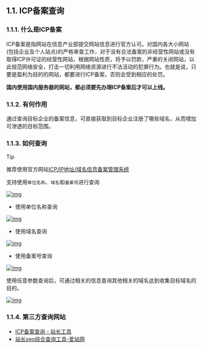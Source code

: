 ##  1.1. ICP备案查询

### 1.1.1. 什么是ICP备案

ICP备案是指网站在信息产业部提交网站信息进行官方认可。对国内各大小网站(包括企业及个人站点)的严格审查工作，对于没有合法备案的非经营性网站或没有取得ICP许可证的经营性网站，根据网站性质，将予以罚款，严重的关闭网站，以此规范网络安全，打击一切利用网络资源进行不法活动的犯罪行为。也就是说，只要是盈利为目的的网站，都要进行ICP备案，否则会受到相应的处罚。

**国内使用国内服务器的网站，都必须要先办理ICP备案后才可以上线。**

### 1.1.2. 有何作用

通过查询目标企业的备案信息，可直接获取到目标企业注册了哪些域名，从而增加可渗透的目标范围。

### 1.1.3. 如何查询



 Tip



推荐使用官方网站[ICP/IP地址/域名信息备案管理系统](https://beian.miit.gov.cn/#/Integrated/recordQuery)

支持使用`单位名称`、`域名`和`备案号`进行查询

[![img](https://blog.gm7.org/%E4%B8%AA%E4%BA%BA%E7%9F%A5%E8%AF%86%E5%BA%93/01.%E6%B8%97%E9%80%8F%E6%B5%8B%E8%AF%95/01.%E4%BF%A1%E6%81%AF%E6%94%B6%E9%9B%86/1.%E8%B5%84%E4%BA%A7%E6%94%B6%E9%9B%86/01.%E4%B8%BB%E5%9F%9F%E5%90%8D%E6%94%B6%E9%9B%86/%E4%BF%A1%E6%81%AF%E6%94%B6%E9%9B%86%E4%B9%8B%E4%B8%BB%E5%9F%9F%E5%90%8D%E6%94%B6%E9%9B%86.assets/i3U8Qii.png)](https://blog.gm7.org/个人知识库/01.渗透测试/01.信息收集/1.资产收集/01.主域名收集/信息收集之主域名收集.assets/i3U8Qii.png)

- 使用单位名称查询

[![img](https://blog.gm7.org/%E4%B8%AA%E4%BA%BA%E7%9F%A5%E8%AF%86%E5%BA%93/01.%E6%B8%97%E9%80%8F%E6%B5%8B%E8%AF%95/01.%E4%BF%A1%E6%81%AF%E6%94%B6%E9%9B%86/1.%E8%B5%84%E4%BA%A7%E6%94%B6%E9%9B%86/01.%E4%B8%BB%E5%9F%9F%E5%90%8D%E6%94%B6%E9%9B%86/%E4%BF%A1%E6%81%AF%E6%94%B6%E9%9B%86%E4%B9%8B%E4%B8%BB%E5%9F%9F%E5%90%8D%E6%94%B6%E9%9B%86.assets/ry1Lebn.jpg)](https://blog.gm7.org/个人知识库/01.渗透测试/01.信息收集/1.资产收集/01.主域名收集/信息收集之主域名收集.assets/ry1Lebn.jpg)

- 使用域名查询

[![img](https://blog.gm7.org/%E4%B8%AA%E4%BA%BA%E7%9F%A5%E8%AF%86%E5%BA%93/01.%E6%B8%97%E9%80%8F%E6%B5%8B%E8%AF%95/01.%E4%BF%A1%E6%81%AF%E6%94%B6%E9%9B%86/1.%E8%B5%84%E4%BA%A7%E6%94%B6%E9%9B%86/01.%E4%B8%BB%E5%9F%9F%E5%90%8D%E6%94%B6%E9%9B%86/%E4%BF%A1%E6%81%AF%E6%94%B6%E9%9B%86%E4%B9%8B%E4%B8%BB%E5%9F%9F%E5%90%8D%E6%94%B6%E9%9B%86.assets/GHeCIBv.png)](https://blog.gm7.org/个人知识库/01.渗透测试/01.信息收集/1.资产收集/01.主域名收集/信息收集之主域名收集.assets/GHeCIBv.png)

- 使用备案号查询

[![img](https://blog.gm7.org/%E4%B8%AA%E4%BA%BA%E7%9F%A5%E8%AF%86%E5%BA%93/01.%E6%B8%97%E9%80%8F%E6%B5%8B%E8%AF%95/01.%E4%BF%A1%E6%81%AF%E6%94%B6%E9%9B%86/1.%E8%B5%84%E4%BA%A7%E6%94%B6%E9%9B%86/01.%E4%B8%BB%E5%9F%9F%E5%90%8D%E6%94%B6%E9%9B%86/%E4%BF%A1%E6%81%AF%E6%94%B6%E9%9B%86%E4%B9%8B%E4%B8%BB%E5%9F%9F%E5%90%8D%E6%94%B6%E9%9B%86.assets/5SqjJ2V.jpg)](https://blog.gm7.org/个人知识库/01.渗透测试/01.信息收集/1.资产收集/01.主域名收集/信息收集之主域名收集.assets/5SqjJ2V.jpg)

使用任意参数查询后，可通过相关的信息查询其他相关的域名达到收集目标域名的目的。

[![img](https://blog.gm7.org/%E4%B8%AA%E4%BA%BA%E7%9F%A5%E8%AF%86%E5%BA%93/01.%E6%B8%97%E9%80%8F%E6%B5%8B%E8%AF%95/01.%E4%BF%A1%E6%81%AF%E6%94%B6%E9%9B%86/1.%E8%B5%84%E4%BA%A7%E6%94%B6%E9%9B%86/01.%E4%B8%BB%E5%9F%9F%E5%90%8D%E6%94%B6%E9%9B%86/%E4%BF%A1%E6%81%AF%E6%94%B6%E9%9B%86%E4%B9%8B%E4%B8%BB%E5%9F%9F%E5%90%8D%E6%94%B6%E9%9B%86.assets/nYYv0BF.png)](https://blog.gm7.org/个人知识库/01.渗透测试/01.信息收集/1.资产收集/01.主域名收集/信息收集之主域名收集.assets/nYYv0BF.png)

### 1.1.4. 第三方查询网站

- [ICP备案查询 - 站长工具](http://icp.chinaz.com/)
- [站长seo综合查询工具-爱站网](https://www.aizhan.com/cha/)